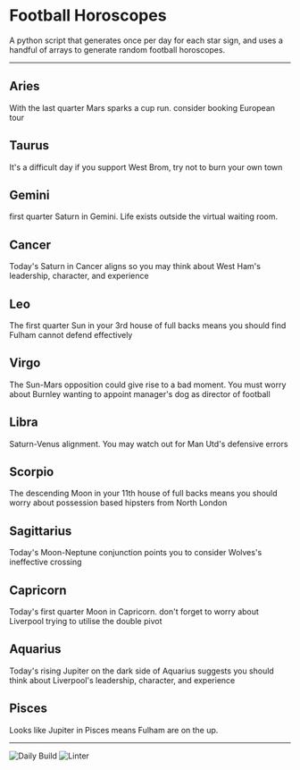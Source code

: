 # Football Horoscopes

A python script that generates once per day for each star sign, and uses a handful of arrays to generate random football horoscopes.

---

<!-- horoscopes_item starts -->
<h2>Aries</h2><p>With the last quarter Mars sparks a cup run. consider booking European tour</p><h2>Taurus</h2><p>It's a difficult day if you support West Brom, try not to burn your own town</p><h2>Gemini</h2><p>first quarter Saturn in Gemini. Life exists outside the virtual waiting room.</p><h2>Cancer</h2><p>Today's Saturn in Cancer aligns so you may think about West Ham's leadership, character, and experience</p><h2>Leo</h2><p>The first quarter Sun in your 3rd house of full backs means you should find Fulham cannot defend effectively</p><h2>Virgo</h2><p>The Sun-Mars opposition could give rise to a bad moment. You must worry about Burnley wanting to appoint manager's dog as director of football</p><h2>Libra</h2><p>Saturn-Venus alignment. You may watch out for Man Utd's defensive errors</p><h2>Scorpio</h2><p>The descending Moon in your 11th house of full backs means you should worry about possession based hipsters from North London</p><h2>Sagittarius</h2><p>Today's Moon-Neptune conjunction points you to consider Wolves's ineffective crossing</p><h2>Capricorn</h2><p>Today's first quarter Moon in Capricorn. don't forget to worry about Liverpool trying to utilise the double pivot</p><h2>Aquarius</h2><p>Today's rising Jupiter on the dark side of Aquarius suggests you should think about Liverpool's leadership, character, and experience</p><h2>Pisces</h2><p>Looks like Jupiter in Pisces means Fulham are on the up.</p>
<!-- horoscopes_item ends -->

---

![Daily Build](https://github.com/MatBenfield/horofootball.thechels.uk/workflows/Daily%20Build/badge.svg) ![Linter](https://github.com/MatBenfield/horofootball.thechels.uk/workflows/Linter/badge.svg)

